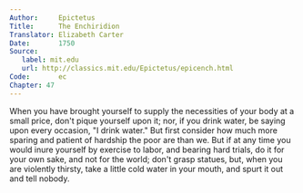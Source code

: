 ```yaml
---
Author:     Epictetus  
Title:      The Enchiridion  
Translator: Elizabeth Carter  
Date:       1750  
Source:
   label: mit.edu
   url: http://classics.mit.edu/Epictetus/epicench.html
Code:       ec  
Chapter: 47
---
```


When you have brought yourself to supply the necessities of your body at a
small price, don't pique yourself upon it; nor, if you drink water, be saying
upon every occasion, "I drink water." But first consider how much more sparing
and patient of hardship the poor are than we. But if at any time you would
inure yourself by exercise to labor, and bearing hard trials, do it for your
own sake, and not for the world; don't grasp statues, but, when you are
violently thirsty, take a little cold water in your mouth, and spurt it out and
tell nobody.


